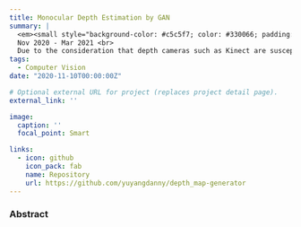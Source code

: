 ```yaml
---
title: Monocular Depth Estimation by GAN
summary: |
  <em><small style="background-color: #c5c5f7; color: #330066; padding: 5px;">Python/TensorFlow/Pix2Pix/Generative-Model/OpenCV</small></em><br>
  Nov 2020 - Mar 2021 <br>
  Due to the consideration that depth cameras such as Kinect are susceptible to outdoor lighting conditions, resulting in difficulty detecting depth information at longer distances and outdoors, we utilized Generative Adversarial Networks (GANs) to enable the network to learn a transformation method. This allows us to generate frames with depth information solely from a regular RGB camera. This approach reduces hardware costs, mitigates outdoor environmental impacts, and extends the detection range.
tags:
  - Computer Vision
date: "2020-11-10T00:00:00Z"

# Optional external URL for project (replaces project detail page).
external_link: ''

image:
  caption: ''
  focal_point: Smart

links:
  - icon: github
    icon_pack: fab
    name: Repository
    url: https://github.com/yuyangdanny/depth_map-generator
---
```

### Abstract
